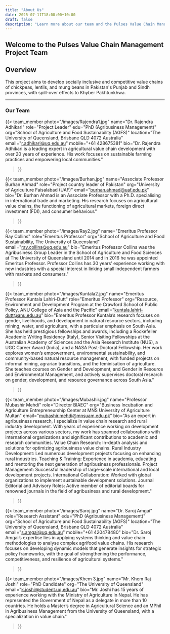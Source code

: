 ```yaml
---
title: "About Us"
date: 2025-07-11T18:00:00+10:00
draft: false
description: "Learn more about our team and the Pulses Value Chain Management Project."
---
```


## Welcome to the Pulses Value Chain Management Project Team
## Overview
This project aims to develop socially inclusive and competitive value chains of chickpeas, lentils, and mung beans in Pakistan's Punjab and Sindh provinces, with spill-over effects to Khyber Pakhtunkhwa.

---

### Our Team

{{< team_member
    photo="/images/Rajendra1.jpg"
    name="Dr. Rajendra Adhikari"
    role="Project Leader"
    edu="PhD (Agribusiness Management)"
    org="School of Agriculture and Food Sustainability (AGFS)"
    location="The University of Queensland, Brisbane QLD 4072 Australia"
    email="r.adhikari@uq.edu.au"
    mobile="+61 428675381"
    bio="Dr. Rajendra Adhikari is a leading expert in agricultural value chain development with over 20 years of experience. His work focuses on sustainable farming practices and empowering local communities."
>}}

{{< team_member
    photo="/images/Burhan.jpg"
    name="Associate Professor Burhan Ahmad"
    role="Project country leader of Pakistan"
    org="University of Agriculture Faisalabad (UAF)"
    email="burhan.ahmad@uaf.edu.pk"
    bio="Dr. Burhan Ahmad is an Associate Professor with a Ph.D. specialising in international trade and marketing. His research focuses on agricultural value chains, the functioning of agricultural markets, foreign direct investment (FDI), and consumer behaviour."
>}}

{{< team_member
    photo="/images/Ray2.jpg"
    name="Emeritus Professor Ray Collins"
    role="Emeritus Professor"
    org="School of Agriculture and Food Sustainability, The University of Queensland"
    email="ray.collins@uq.edu.au"
    bio="Emeritus Professor Collins was the Agribusiness Group Leader in the School of Agriculture and Food Sciences at The University of Queensland until 2014 and in 2016 he was appointed Emeritus Professor. Professor Collins has 30 years’ experience working with new industries with a special interest in linking small independent farmers with markets and consumers."
>}}

{{< team_member
    photo="/images/Kuntala2.jpg"
    name="Emeritus Professor Kuntala Lahiri-Dutt"
    role="Emeritus Professor"
    org="Resource, Environment and Development Program at the Crawford School of Public Policy, ANU College of Asia and the Pacific"
    email="kuntala.lahiri-dutt@anu.edu.au"
    bio="Emeritus Professor Kuntala’s research focuses on gender, livelihoods, and development in natural resource sectors, including mining, water, and agriculture, with a particular emphasis on South Asia. She has held prestigious fellowships and awards, including a Rockefeller Academic Writing Residency (Italy), Senior Visiting Fellowships at the Australian Academy of Sciences and the Asia Research Institute (NUS), a UGC Career Award (India), and a NASA Post-Doctoral Fellowship. Her work explores women’s empowerment, environmental sustainability, and community-based natural resource management, with funded projects on informal mining, agrarian transitions, and the feminisation of agriculture. She teaches courses on Gender and Development, and Gender in Resource and Environmental Management, and actively supervises doctoral research on gender, development, and resource governance across South Asia."
>}}

{{< team_member
    photo="/images/Mubashir.jpg"
    name="Professor Mubashir Mehdi"
    role="Director BIAEC"
    org="Business Incubation and Agriculture Entrepreneurship Center at MNS University of Agriculture Multan"
    email="mubashir.mehdi@mnsuam.edu.pk"
    bio="As an expert in agribusiness research, I specialize in value chain research and rural industry development. With years of experience working on development projects across various sectors, my work has spanned collaborations with international organizations and significant contributions to academic and research communities. Value Chain Research: In-depth analysis and solutions for optimizing agribusiness value chains. Rural Industry Development: Led numerous development projects focusing on enhancing rural industries. Teaching & Training: Experience in academia, educating and mentoring the next generation of agribusiness professionals. Project Management: Successful leadership of large-scale international and local development projects. International Collaboration: Worked with global organizations to implement sustainable development solutions. Journal Editorial and Advisory Roles: Active member of editorial boards for renowned journals in the field of agribusiness and rural development."
>}}

{{< team_member
    photo="/images/Saroj.jpg"
    name="Dr. Saroj Amgai"
    role="Research Assistant"
    edu="PhD (Agribusiness Management)"
    org="School of Agriculture and Food Sustainability (AGFS)"
    location="The University of Queensland, Brisbane QLD 4072 Australia"
    email="s.amgai@uq.edu.au"
    mobile="+61 420478480"
    bio="Dr. Saroj Amgai’s expertise lies in applying systems thinking and value chain methodologies to analyse complex agrifood value chains. His research focuses on developing dynamic models that generate insights for strategic policy frameworks, with the goal of strengthening the performance, competitiveness, and resilience of agricultural systems."
>}}

{{< team_member
    photo="/images/Khem 3.jpg"
    name="Mr. Khem Raj Joshi"
    role="PhD Candidate"
    org="The University of Queensland"
    email="k.joshi@student.uq.edu.au"
    bio="Mr. Joshi has 15 years of experience working with the Ministry of Agriculture in Nepal. He has represented the Government of Nepal as a delegate in more than 10 countries. He holds a Master’s degree in Agricultural Science and an MPhil in Agribusiness Management from the University of Queensland, with a specialization in value chain."
>}}